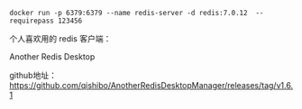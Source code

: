 ```
docker run -p 6379:6379 --name redis-server -d redis:7.0.12  --requirepass 123456
```



个人喜欢用的 redis 客户端：

Another Redis Desktop

github地址：https://github.com/qishibo/AnotherRedisDesktopManager/releases/tag/v1.6.1

